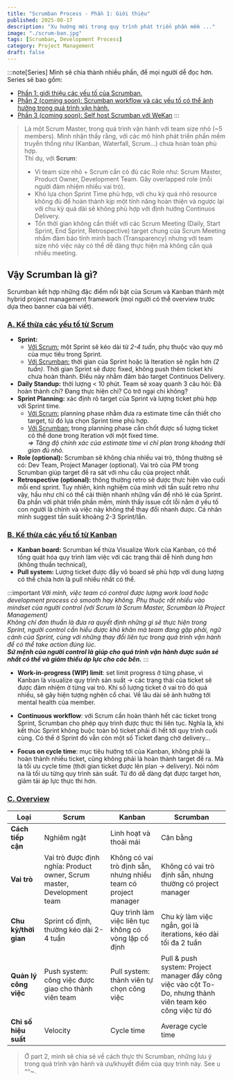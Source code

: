 ```yaml
---
title: "Scrumban Process - Phần 1: Giới thiệu"
published: 2025-08-17
description: "Xu hướng mới trong quy trình phát triển phần mềm ..."
image: "./scrum-ban.jpg"
tags: [Scrumban, Development Process]
category: Project Management
draft: false
---
```


:::note[Series]
Mình sẽ chia thành nhiều phần, để mọi người dễ đọc hơn. Series sẽ bao gồm:
* [Phần 1: giới thiệu các yếu tố của Scrumban.](/posts/scrum-ban-part-1)
* [Phần 2 (coming soon): Scrumban workflow và các yếu tố có thể ảnh hưởng trong quá trình vận hành.](#)
* [Phần 3 (coming soon): Self host Scrumban với WeKan](#)
:::

> Là một Scrum Master, trong quá trình vận hành với team size nhỏ (~5 members). Mình nhận thấy rằng, với các mô hình phát triển phần mềm truyền thống như (Kanban, Waterfall, Scrum...) chưa hoàn toàn phù hợp.\
> Thỉ dụ, với **Scrum**:
> * Vì team size nhỏ + Scrum cần có đủ các Role như: Scrum Master, Product Owner, Development Team. Gây overlapped role (mỗi người đảm nhiệm nhiều vai trò).
> * Khó lựa chọn Sprint Time phù hợp, với chu kỳ quá nhỏ resource không đủ để hoàn thành kịp một tính năng hoàn thiện và ngược lại với chu kỳ quá dài sẽ không phù hợp với định hướng Continuos Delivery.
> * Tốn thời gian không cần thiết với các Scrum Meeting (Daily, Start Sprint, End Sprint, Retrospective) target chung của Scrum Meeting nhầm đảm báo tính minh bạch (Transparency) nhưng với team size nhỏ việc này có thể dễ dàng thực hiện mà không cần quá nhiều meeting.

## Vậy Scrumban là gì?
Scrumban kết hợp những đặc điểm nổi bật của Scrum và Kanban thành một hybrid project management framework (mọi người có thể overview trước dựa theo banner của bài viết).

### <u>A. Kế thừa các yếu tố từ Scrum</u>

* **Sprint:**
    * <u>Với Scrum:</u> một Sprint sẽ kéo dài từ *2-4 tuần*, phụ thuộc vào quy mô của mục tiêu trong Sprint.
    * <u>Với Scrumban:</u> thời gian của Sprint hoặc là Iteration sẽ ngắn hơn *(2 tuần)*. Thời gian Sprint sẽ được fixed, không push thêm ticket khi chưa hoàn thành. Điều này nhằm đảm bảo target Continuos Delivery.
* **Daily Standup:** thời lượng < 10 phút. Team sẽ xoay quanh 3 câu hỏi: Đã hoàn thành chi? Đang thực hiện chi? Có trở ngại chi không?
* **Sprint Planning:** xác định rõ target của Sprint và lượng ticket phù hợp với Sprint time.
    * <u>Với Scrum:</u> planning phase nhằm đưa ra estimate time cần thiết cho target, từ đó lựa chọn Sprint time phù hợp.
    * <u>Với Scrumban:</u> trong planning phase cần chốt được số lượng ticket có thể done trong Iteration với một fixed time. \
    *=> Tăng độ chính xác của estimate time vì chỉ plan trong khoảng thời gian đủ nhỏ.*
* **Role (optional):** Scrumban sẽ không chia nhiều vai trò, thông thường sẽ có: Dev Team, Project Manager (optional). Vai trò của PM trong Scrumban giúp target đề ra sát với nhu cầu của project nhất.
* **Retrospective (optional):** thông thường retro sẽ được thực hiện vào cuối mỗi end sprint. Tuy nhiên, kinh nghiệm của mình với tần suất retro như vậy, hầu như chỉ có thể cải thiện nhanh những vấn đề nhỏ lẻ của Sprint. Đa phần với phát triển phần mềm, mình thấy issue cốt lỗi nằm ở yếu tố con người là chính và việc này không thể thay đổi nhanh được. Cá nhân mình suggest tần suất khoảng 2-3 Sprint/lần.


### <u>B. Kế thừa các yếu tố từ Kanban </u>

* **Kanban board:** Scrumban kế thừa Visualize Work của Kanban, có thể tổng quát hóa quy trình làm việc với các trạng thái dễ hình dung hơn (không thuần technical),
* **Pull system:** Lượng ticket được đẩy vô board sẽ phù hợp với dung lượng có thể chứa hơn là pull nhiều nhất có thể.

:::important
*Với mình, việc team có control được lượng work load hoặc development process có smooth hay không. Phụ thuộc rất nhiều vào mindset của người control (với Scrum là Scrum Master, Scrumban là Project Management) \
Không chỉ đơn thuần là đưa ra quyết định những gì sẽ thực hiện trong Sprint, người control cần hiểu được khó khăn mà team đang gặp phải, ngữ cảnh của Sprint, cùng với những thay đổi liên tục trong quá trình vận hành để có thể take action đúng lúc.*\
***Sứ mệnh của người control là giúp cho quá trình vận hành được suôn sẻ nhất có thể và giảm thiếu áp lực cho các bên.***
:::

* **Work-in-progress (WIP) limit**: set limit progress ở từng phase, vì Kanban là visualize quy trình sản suất -> các trạng thái của ticket sẽ được đảm nhiệm ở từng vai trò. Khi số lượng ticket ở vai trò đó quá nhiều, sẽ gây hiện tượng nghẽn cổ chai. Về lâu dài sẽ ảnh hưởng tới mental health của member.

* **Continuous workflow**: với Scrum cần hoàn thành hết các ticket trong Sprint, Scrumban cho phép quy trình được thực thi liên tục. Nghĩa là, khi kết thúc Sprint không buộc toàn bộ ticket phải đi hết tới quy trình cuối cùng. Có thể ở Sprint đó vẫn còn một số Ticket đang chờ delivery...

* **Focus on cycle time**: mục tiêu hướng tới của Kanban, không phải là hoàn thành nhiều ticket, cũng không phải là hoàn thành target đề ra. Mà là tối ưu cycle time (thời gian ticket được lên plan -> delivery). Nói nôm na là tối ưu từng quy trình sản suất. Từ đó dễ dàng đạt được target hơn, giảm tải áp lực thực thi hơn.

### <u>C. Overview</u>

| Loại | Scrum | Kanban | Scrumban |
|----------|-------|--------|----------|
| **Cách tiếp cận** | Nghiêm ngặt | Linh hoạt và thoải mái | Cân bằng |
| **Vai trò** | Vai trò được định nghĩa: Product owner, Scrum master, Development team | Không có vai trò định sẵn, nhưng nhiều team có project manager | Không có vai trò định sẵn, nhưng thường có project manager |
| **Chu kỳ/thời gian** | Sprint cố định, thường kéo dài 2-4 tuần | Quy trình làm việc liên tục không có vòng lặp cố định | Chu kỳ làm việc ngắn, gọi là iterations, kéo dài tối đa 2 tuần |
| **Quản lý công việc** | Push system: công việc được giao cho thành viên team | Pull system: thành viên tự chọn công việc | Pull & push system: Project manager đẩy công việc vào cột To-Do, nhưng thành viên team kéo công việc từ đó |
| **Chỉ số hiệu suất** | Velocity | Cycle time | Average cycle time |

> Ở part 2, mình sẽ chia sẻ về cách thực thi Scrumban, những lưu ý trong quá trình vận hành và ưu/khuyết điểm của quy trình này. See u ^^~.

